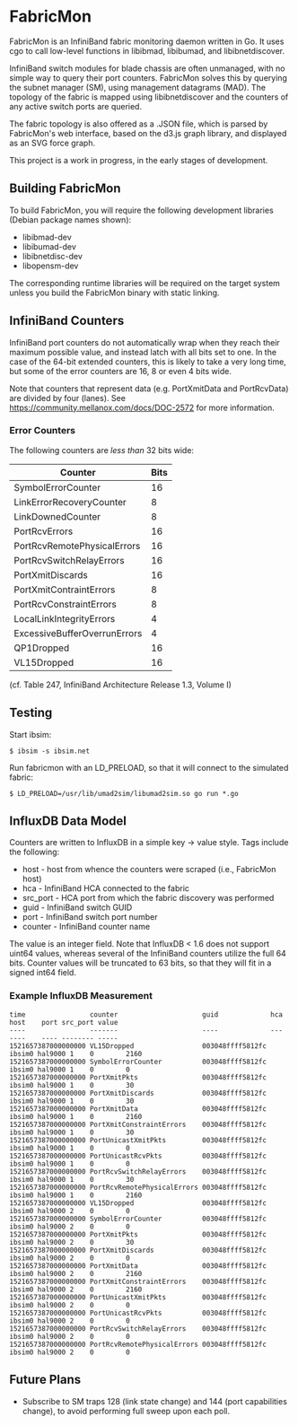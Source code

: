 # FabricMon

FabricMon is an InfiniBand fabric monitoring daemon written in Go. It uses cgo
to call low-level functions in libibmad, libibumad, and libibnetdiscover.

InfiniBand switch modules for blade chassis are often unmanaged, with no simple
way to query their port counters. FabricMon solves this by querying the subnet
manager (SM), using management datagrams (MAD). The topology of the fabric is
mapped using libibnetdiscover and the counters of any active switch ports
are queried.

The fabric topology is also offered as a .JSON file, which is parsed by
FabricMon's web interface, based on the d3.js graph library, and displayed as
an SVG force graph.

This project is a work in progress, in the early stages of development.

## Building FabricMon

To build FabricMon, you will require the following development libraries
(Debian package names shown):

* libibmad-dev
* libibumad-dev
* libibnetdisc-dev
* libopensm-dev

The corresponding runtime libraries will be required on the target system
unless you build the FabricMon binary with static linking.

## InfiniBand Counters

InfiniBand port counters do not automatically wrap when they reach their
maximum possible value, and instead latch with all bits set to one. In the case
of the 64-bit extended counters, this is likely to take a very long time, but
some of the error counters are 16, 8 or even 4 bits wide.

Note that counters that represent data (e.g. PortXmitData and PortRcvData) are
divided by four (lanes). See https://community.mellanox.com/docs/DOC-2572 for
more information.

### Error Counters

The following counters are *less than* 32 bits wide:

| Counter                      | Bits |
| ---------------------------- | ---- |
| SymbolErrorCounter           | 16   |
| LinkErrorRecoveryCounter     | 8    |
| LinkDownedCounter            | 8    |
| PortRcvErrors                | 16   |
| PortRcvRemotePhysicalErrors  | 16   |
| PortRcvSwitchRelayErrors     | 16   |
| PortXmitDiscards             | 16   |
| PortXmitContraintErrors      | 8    |
| PortRcvConstraintErrors      | 8    |
| LocalLinkIntegrityErrors     | 4    |
| ExcessiveBufferOverrunErrors | 4    |
| QP1Dropped                   | 16   |
| VL15Dropped                  | 16   |

(cf. Table 247, InfiniBand Architecture Release 1.3, Volume I)

## Testing

Start ibsim:

```
$ ibsim -s ibsim.net
```

Run fabricmon with an LD_PRELOAD, so that it will connect to the simulated
fabric:

```
$ LD_PRELOAD=/usr/lib/umad2sim/libumad2sim.so go run *.go
```

## InfluxDB Data Model

Counters are written to InfluxDB in a simple key -> value style. Tags include the following:

 * host - host from whence the counters were scraped (i.e., FabricMon host)
 * hca - InfiniBand HCA connected to the fabric
 * src_port - HCA port from which the fabric discovery was performed
 * guid - InfiniBand switch GUID
 * port - InfiniBand switch port number
 * counter - InfiniBand counter name

The value is an integer field. Note that InfluxDB < 1.6 does not support uint64 values, whereas
several of the InfiniBand counters utilize the full 64 bits. Counter values will be truncated to
63 bits, so that they will fit in a signed int64 field.

### Example InfluxDB Measurement

```
time                counter                     guid             hca    host    port src_port value
----                -------                     ----             ---    ----    ---- -------- -----
1521657387000000000 VL15Dropped                 003048ffff5812fc ibsim0 hal9000 1    0        2160
1521657387000000000 SymbolErrorCounter          003048ffff5812fc ibsim0 hal9000 1    0        0
1521657387000000000 PortXmitPkts                003048ffff5812fc ibsim0 hal9000 1    0        30
1521657387000000000 PortXmitDiscards            003048ffff5812fc ibsim0 hal9000 1    0        30
1521657387000000000 PortXmitData                003048ffff5812fc ibsim0 hal9000 1    0        2160
1521657387000000000 PortXmitConstraintErrors    003048ffff5812fc ibsim0 hal9000 1    0        30
1521657387000000000 PortUnicastXmitPkts         003048ffff5812fc ibsim0 hal9000 1    0        0
1521657387000000000 PortUnicastRcvPkts          003048ffff5812fc ibsim0 hal9000 1    0        0
1521657387000000000 PortRcvSwitchRelayErrors    003048ffff5812fc ibsim0 hal9000 1    0        30
1521657387000000000 PortRcvRemotePhysicalErrors 003048ffff5812fc ibsim0 hal9000 1    0        2160
1521657387000000000 VL15Dropped                 003048ffff5812fc ibsim0 hal9000 2    0        0
1521657387000000000 SymbolErrorCounter          003048ffff5812fc ibsim0 hal9000 2    0        0
1521657387000000000 PortXmitPkts                003048ffff5812fc ibsim0 hal9000 2    0        30
1521657387000000000 PortXmitDiscards            003048ffff5812fc ibsim0 hal9000 2    0        0
1521657387000000000 PortXmitData                003048ffff5812fc ibsim0 hal9000 2    0        2160
1521657387000000000 PortXmitConstraintErrors    003048ffff5812fc ibsim0 hal9000 2    0        2160
1521657387000000000 PortUnicastXmitPkts         003048ffff5812fc ibsim0 hal9000 2    0        0
1521657387000000000 PortUnicastRcvPkts          003048ffff5812fc ibsim0 hal9000 2    0        0
1521657387000000000 PortRcvSwitchRelayErrors    003048ffff5812fc ibsim0 hal9000 2    0        0
1521657387000000000 PortRcvRemotePhysicalErrors 003048ffff5812fc ibsim0 hal9000 2    0        0
```

## Future Plans

* Subscribe to SM traps 128 (link state change) and 144 (port capabilities
  change), to avoid performing full sweep upon each poll.
